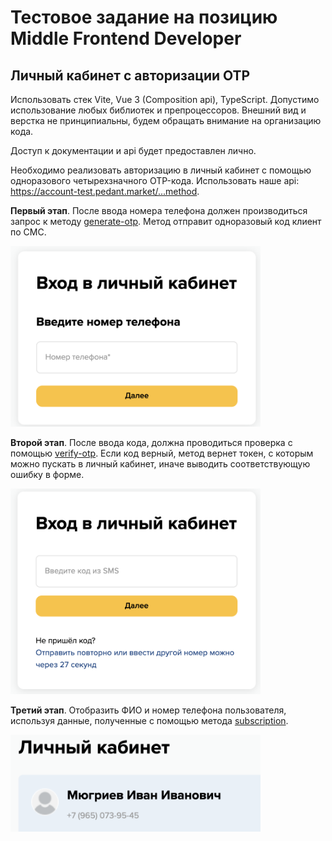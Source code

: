 # Тестовое задание на позицию Middle Frontend Developer
## Личный кабинет с авторизации OTP

Использовать стек Vite, Vue 3 (Composition api), TypeScript. Допустимо использование любых библиотек и препроцессоров. Внешний вид и верстка не принципиальны, 
будем обращать внимание на организацию кода.

Доступ к документации и api будет предоставлен лично.

Необходимо реализовать авторизацию в личный кабинет с помощью одноразового четырехзначного OTP-кода. Использовать наше api: https://account-test.pedant.market/...method.

**Первый этап**. После ввода номера телефона должен производиться запрос к методу [generate-otp](https://account-test.pedant.market/request-docs#POSTapi/generate-otp). 
Метод отправит одноразовый код клиент по СМС.

<img width="400" src="/assets/first-stage.png">

**Второй этап**. После ввода кода, должна проводиться проверка с помощью [verify-otp](https://account-test.pedant.market/request-docs#POSTapi/verify-otp).
Если код верный, метод вернет токен, с которым можно пускать в личный кабинет, иначе выводить соответствующую ошибку в форме.

<img width="400" src="/assets/second-stage.png">

**Третий этап**. Отобразить ФИО и номер телефона пользователя, используя данные, полученные с помощью метода [subscription](https://account-test.pedant.market/request-docs#GETapi/subscriptions).

<img width="400" src="/assets/third-stage.png">

